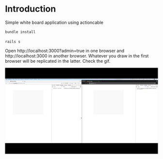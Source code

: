 # Introduction

Simple white board application using actioncable

    bundle install

    rails s

Open http://localhost:3000?admin=true in one browser and http://localhost:3000 in another browser. Whatever you draw in the first browser will be replicated in the latter. Check the gif.

![Screenshot](whiteboard.gif?raw=true)

